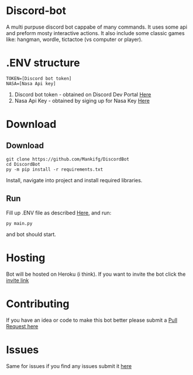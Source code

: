 # Discord-bot
A multi purpuse discord bot cappabe of many commands. It uses some api and preform mosty interactive actions. It also include some classic games like: hangman, wordle, tictactoe (vs computer or player).

# .ENV structure

```
TOKEN=[Discord bot token]
NASA=[Nasa Api key]
```

1. Discord bot token - obtained on Discord Dev Portal [Here](https://discord.com/developers/applications)
2. Nasa Api Key - obtained by siging up for Nasa Key [Here](https://api.nasa.gov/#signUp)

# Download
## Download
```
git clone https://github.com/Mankifg/DiscordBot
cd DiscordBot
py -m pip install -r requirements.txt
```
Install, navigate into project and install required libraries.
## Run
Fill up .ENV file as described [Here](https://github.com/Mankifg/DiscordBot#env-structure), and run:
```
py main.py
```
and bot should start.

# Hosting
Bot will be hosted on Heroku (i think). If you want to invite the bot click the [invite link](https://discord.com/api/oauth2/authorize?client_id=811338711048388708&permissions=137707912288&scope=bot)

# Contributing
If you have an idea or code to make this bot better please submit a [Pull Request here](https://github.com/Mankifg/DiscordBot/pulls)

# Issues
Same for issues if you find any issues submit it [here](https://github.com/Mankifg/DiscordBot/issues)

